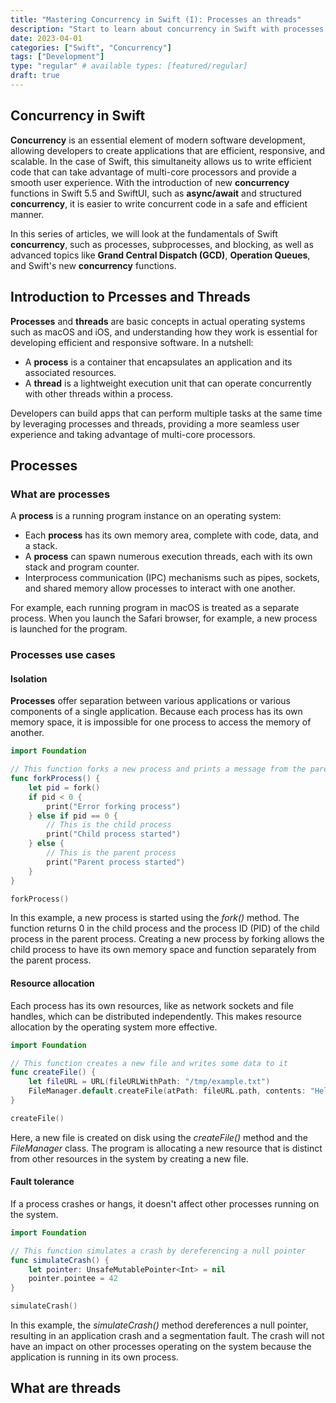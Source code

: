 ```yaml
---
title: "Mastering Concurrency in Swift (I): Processes an threads"
description: "Start to learn about concurrency in Swift with processes and threads."
date: 2023-04-01
categories: ["Swift", "Concurrency"]
tags: ["Development"]
type: "regular" # available types: [featured/regular]
draft: true
---
```

## Concurrency in Swift
**Concurrency** is an essential element of modern software development, allowing developers to create applications that are efficient, responsive, and scalable. In the case of Swift, this simultaneity allows us to write efficient code that can take advantage of multi-core processors and provide a smooth user experience. With the introduction of new **concurrency** functions in Swift 5.5 and SwiftUI, such as **async/await** and structured **concurrency**, it is easier to write concurrent code in a safe and efficient manner.

In this series of articles, we will look at the fundamentals of Swift **concurrency**, such as processes, subprocesses, and blocking, as well as advanced topics like **Grand Central Dispatch (GCD)**, **Operation Queues**, and Swift's new **concurrency** functions.

## Introduction to Prcesses and Threads
**Processes** and **threads** are basic concepts in actual operating systems such as macOS and iOS, and understanding how they work is essential for developing efficient and responsive software. In a nutshell:

* A **process** is a container that encapsulates an application and its associated resources.
* A **thread** is a lightweight execution unit that can operate concurrently with other threads within a process.

Developers can build apps that can perform multiple tasks at the same time by leveraging processes and threads, providing a more seamless user experience and taking advantage of multi-core processors.

## Processes
### What are processes

A **process** is a running program instance on an operating system:

* Each **process** has its own memory area, complete with code, data, and a stack.
* A **process** can spawn numerous execution threads, each with its own stack and program counter.
* Interprocess communication (IPC) mechanisms such as pipes, sockets, and shared memory allow processes to interact with one another.

For example, each running program in macOS is treated as a separate process. When you launch the Safari browser, for example, a new process is launched for the program.


### Processes use cases

#### Isolation
**Processes** offer separation between various applications or various components of a single application. Because each process has its own memory space, it is impossible for one process to access the memory of another.

```swift
import Foundation

// This function forks a new process and prints a message from the parent process
func forkProcess() {
    let pid = fork()
    if pid < 0 {
        print("Error forking process")
    } else if pid == 0 {
        // This is the child process
        print("Child process started")
    } else {
        // This is the parent process
        print("Parent process started")
    }
}

forkProcess()
```

In this example, a new process is started using the *fork()* method. The function returns 0 in the child process and the process ID (PID) of the child process in the parent process. Creating a new process by forking allows the child process to have its own memory space and function separately from the parent process.

#### Resource allocation
Each process has its own resources, like as network sockets and file handles, which can be distributed independently. This makes resource allocation by the operating system more effective.
```swift
import Foundation

// This function creates a new file and writes some data to it
func createFile() {
    let fileURL = URL(fileURLWithPath: "/tmp/example.txt")
    FileManager.default.createFile(atPath: fileURL.path, contents: "Hello, world".data(using: .utf8), attributes: nil)
}

createFile()
```

Here, a new file is created on disk using the *createFile()* method and the *FileManager* class. The program is allocating a new resource that is distinct from other resources in the system by creating a new file.

#### Fault tolerance

If a process crashes or hangs, it doesn't affect other processes running on the system.
```swift
import Foundation

// This function simulates a crash by dereferencing a null pointer
func simulateCrash() {
    let pointer: UnsafeMutablePointer<Int> = nil
    pointer.pointee = 42
}

simulateCrash()
```

In this example, the *simulateCrash()* method dereferences a null pointer, resulting in an application crash and a segmentation fault. The crash will not have an impact on other processes operating on the system because the application is running in its own process.



## What are threads

